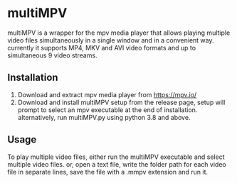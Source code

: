 # multiMPV 
multiMPV is a wrapper for the mpv media player that allows playing multiple video files simultaneously in a single window and in a convenient way. currently it supports MP4, MKV and AVI video formats and up to simultaneous 9 video streams.

## Installation
1. Download and extract mpv media player from https://mpv.io/
2. Download and install multiMPV setup from the release page, setup will prompt to select an mpv executable at the end of installation. alternatively, run multiMPV.py using python 3.8 and above.  

## Usage
To play multiple video files, either run the multiMPV executable and select multiple video files. or, open a text file, write the folder path for each video file in separate lines, save the file with a .mmpv extension and run it.

